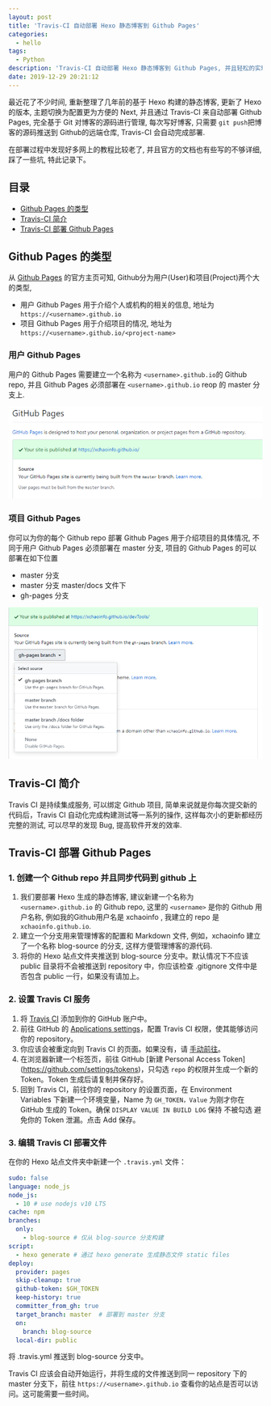 ```yaml
---
layout: post
title: 'Travis-CI 自动部署 Hexo 静态博客到 Github Pages'
categories:
  - hello
tags:
  - Python
description: 'Travis-CI 自动部署 Hexo 静态博客到 Github Pages, 并且轻松的实现源代码管理'
date: 2019-12-29 20:21:12
---
```


最近花了不少时间, 重新整理了几年前的基于 Hexo 构建的静态博客, 更新了 Hexo 的版本, 主题切换为配置更为方便的 Next, 并且通过 Travis-CI 来自动部署 Github Pages, 完全基于 Git 对博客的源码进行管理, 每次写好博客, 只需要 `git push`把博客的源码推送到 Github的远端仓库, Travis-CI 会自动完成部署.

在部署过程中发现好多网上的教程比较老了, 并且官方的文档也有些写的不够详细, 踩了一些坑, 特此记录下。

## 目录
- [Github Pages 的类型](#Github-Pages-的类型)
- [Travis-CI 简介](#Travis-CI-简介)
- [Travis-CI 部署 Github Pages](#Travis-CI-部署-Github-Pages)

## Github Pages 的类型

从 [Github Pages](https://pages.github.com/) 的官方主页可知, Github分为用户(User)和项目(Project)两个大的类型,

- 用户 Github Pages 用于介绍个人或机构的相关的信息, 地址为 `https://<username>.github.io`
- 项目 Github Pages 用于介绍项目的情况, 地址为 `https://<username>.github.io/<project-name>`

### 用户 Github Pages
用户的 Github Pages 需要建立一个名称为 `<username>.github.io`的 Github repo, 并且 Github Pages 必须部署在 `<username>.github.io` reop 的 master 分支上.

![ ](/images/2020/github-pages-master.jpg)

### 项目 Github Pages
你可以为你的每个 Github repo 部署 Github Pages 用于介绍项目的具体情况, 不同于用户 Github Pages 必须部署在 master 分支, 项目的 Github Pages 的可以部署在如下位置
- master 分支
- master 分支 master/docs 文件下
- gh-pages 分支

![ ](/images/2020/github-pages-proj.jpg)

## Travis-CI 简介

Travis CI 是持续集成服务, 可以绑定 Github 项目,  简单来说就是你每次提交新的代码后，Travis CI 自动化完成构建测试等一系列的操作, 这样每次小的更新都经历完整的测试, 可以尽早的发现 Bug, 提高软件开发的效率.

## Travis-CI 部署 Github Pages

### 1. 创建一个 Github repo 并且同步代码到 github 上
1. 我们要部署 Hexo 生成的静态博客, 建议新建一个名称为 `<username>.github.io` 的 Github repo, 这里的 `<username>` 是你的 Github 用户名称, 例如我的Github用户名是 xchaoinfo , 我建立的 repo 是 `xchaoinfo.github.io`.
2. 建立一个分支用来管理博客的配置和 Markdown 文件, 例如，xchaoinfo 建立了一个名称 blog-source 的分支, 这样方便管理博客的源代码.
3. 将你的 Hexo 站点文件夹推送到 blog-source 分支中。默认情况下不应该 public 目录将不会被推送到 repository 中，你应该检查 .gitignore 文件中是否包含 public 一行，如果没有请加上。

### 2. 设置 Travis CI 服务

1. 将 [Travis CI](https://github.com/marketplace/travis-ci) 添加到你的 GitHub 账户中。
2. 前往 GitHub 的 [Applications settings](https://github.com/settings/installations)，配置 Travis CI 权限，使其能够访问你的 repository。
3. 你应该会被重定向到 Travis CI 的页面。如果没有，请 [手动前往](https://travis-ci.com/)。
4. 在浏览器新建一个标签页，前往 GitHub [新建 Personal Access Token] (https://github.com/settings/tokens)，只勾选 `repo` 的权限并生成一个新的 Token。Token 生成后请复制并保存好。
5. 回到 Travis CI，前往你的 repository 的设置页面，在 Environment Variables 下新建一个环境变量，Name 为 `GH_TOKEN，Value` 为刚才你在 GitHub 生成的 Token。确保 `DISPLAY VALUE IN BUILD LOG` 保持 不被勾选 避免你的 Token 泄漏。点击 Add 保存。

### 3. 编辑 Travis CI 部署文件
在你的 Hexo 站点文件夹中新建一个 `.travis.yml` 文件：
```yml
sudo: false
language: node_js
node_js:
  - 10 # use nodejs v10 LTS
cache: npm
branches:
  only:
    - blog-source # 仅从 blog-source 分支构建
script:
  - hexo generate # 通过 hexo generate 生成静态文件 static files
deploy:
  provider: pages
  skip-cleanup: true
  github-token: $GH_TOKEN
  keep-history: true
  committer_from_gh: true
  target_branch: master  # 部署到 master 分支
  on:
    branch: blog-source
  local-dir: public
```
将 .travis.yml 推送到 blog-source 分支中。

Travis CI 应该会自动开始运行，并将生成的文件推送到同一 repository 下的 master 分支下，前往 `https://<username>.github.io` 查看你的站点是否可以访问。这可能需要一些时间。